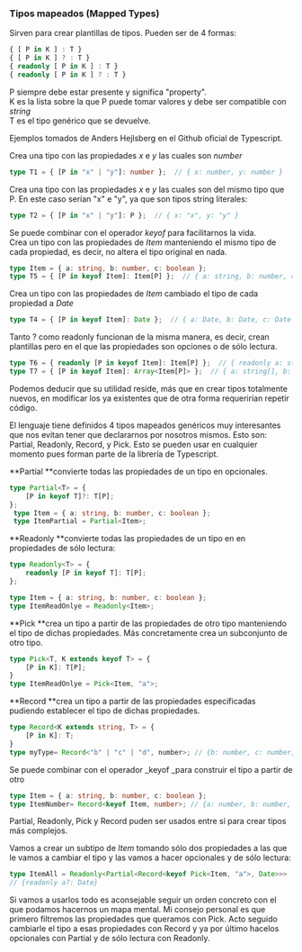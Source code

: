 ### Tipos mapeados \(Mapped Types\)

Sirven para crear plantillas de tipos. Pueden ser de 4 formas:

```ts
{ [ P in K ] : T }
{ [ P in K ] ? : T }
{ readonly [ P in K ] : T }
{ readonly [ P in K ] ? : T }
```

P siempre debe estar presente y significa "property".  
K es la lista sobre la que P puede tomar valores y debe ser compatible con _string_  
T es el tipo genérico que se devuelve.

Ejemplos tomados de Anders Hejlsberg en el Github oficial de Typescript.

Crea una tipo con las propiedades _x_ e _y_ las cuales son _number_

```ts
type T1 = { [P in "x" | "y"]: number };  // { x: number, y: number }
```

Crea una tipo con las propiedades _x_ e _y_ las cuales son del mismo tipo que P. En este caso serían "x" e "y", ya que son tipos string literales:

```ts
type T2 = { [P in "x" | "y"]: P };  // { x: "x", y: "y" }
```

Se puede combinar con el operador _keyof_ para facilitarnos la vida.  
Crea un tipo con las propiedades de _Item_ manteniendo el mismo tipo de cada propiedad, es decir, no altera el tipo original en nada.

```ts
type Item = { a: string, b: number, c: boolean };
type T5 = { [P in keyof Item]: Item[P] };  // { a: string, b: number, c: boolean }
```

Crea un tipo con las propiedades de _Item_ cambiado el tipo de cada propiedad a _Date_

```ts
type T4 = { [P in keyof Item]: Date };  // { a: Date, b: Date, c: Date }
```

Tanto ? como readonly funcionan de la misma manera, es decir, crean plantillas pero en el que las propiedades son opciones o de sólo lectura.

```ts
type T6 = { readonly [P in keyof Item]: Item[P] };  // { readonly a: string, readonly b: number, readonly c: boolean }
type T7 = { [P in keyof Item]: Array<Item[P]> };  // { a: string[], b: number[], c: boolean[] }
```

Podemos deducir que su utilidad reside, más que en crear tipos totalmente nuevos, en modificar los ya existentes que de otra forma requerirían repetir código.

El lenguaje tiene definidos 4 tipos mapeados genéricos muy interesantes que nos evitan tener que declararnos por nosotros mismos. Esto son: Partial, Readonly, Record, y Pick. Esto se pueden usar en cualquier momento pues forman parte de la librería de Typescript.

**Partial **convierte todas las propiedades de un tipo en opcionales.

```ts
type Partial<T> = {
    [P in keyof T]?: T[P];
};
 type Item = { a: string, b: number, c: boolean };
 type ItemPartial = Partial<Item>;
```

**Readonly **convierte todas las propiedades de un tipo en en propiedades de sólo lectura:

```ts
type Readonly<T> = {
    readonly [P in keyof T]: T[P];
};

type Item = { a: string, b: number, c: boolean };
type ItemReadOnlye = Readonly<Item>;
```

**Pick **crea un tipo a partir de las propiedades de otro tipo manteniendo el tipo de dichas propiedades. Más concretamente crea un subconjunto de otro tipo.

```ts
type Pick<T, K extends keyof T> = {
    [P in K]: T[P];
}
type ItemReadOnlye = Pick<Item, "a">;
```

**Record **crea un tipo a partir de las propiedades especificadas pudiendo establecer el tipo de dichas propiedades.

```ts
type Record<K extends string, T> = {
    [P in K]: T;
}
type myType= Record<"b" | "c" | "d", number>; // {b: number, c: number, d:number}
```

Se puede combinar con el operador _keyof _para construir el tipo a partir de otro

```ts
type Item = { a: string, b: number, c: boolean };
type ItemNumber= Record<keyof Item, number>; // {a: number, b: number, c:number}
```

Partial, Readonly, Pick y Record puden ser usados entre sí para crear tipos más complejos.

Vamos a crear un subtipo de _Item_ tomando sólo dos propiedades a las que le vamos a cambiar el tipo y las vamos a hacer opcionales y de sólo lectura:

```ts
type ItemAll = Readonly<Partial<Record<keyof Pick<Item, "a">, Date>>>
// {readonly a?: Date}
```
Si vamos a usarlos todo es aconsejable seguir un orden concreto con el que podamos hacernos un mapa mental. Mi consejo personal es que primero filtremos las propiedades que queramos con Pick. Acto seguido cambiarle el tipo a esas propiedades con Record y ya por último hacelos opcionales con Partial y de sólo lectura con Readonly.

